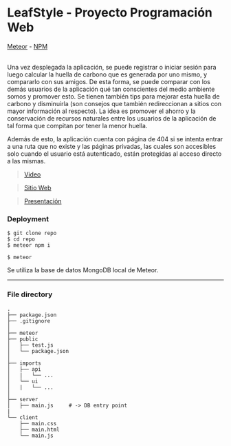 # LeafStyle - Proyecto Programación Web


[Meteor](https://www.meteor.com/) - [NPM](https://www.npmjs.com/get-npm) 

<br/>
Una vez desplegada la aplicación, se puede registrar o iniciar sesión para luego calcular la huella de carbono que es generada por uno mismo, y compararlo con sus amigos. De esta forma, se puede comparar con los demás usuarios de la aplicación qué tan conscientes del medio ambiente somos y promover esto. Se tienen también tips para mejorar esta huella de carbono y disminuirla (son consejos que también redireccionan a sitios con mayor información al respecto). La idea es promover el ahorro y la conservación de recursos naturales entre los usuarios de la aplicación de tal forma que compitan por tener la menor huella.

Además de esto, la aplicación cuenta con página de 404 si se intenta entrar a una ruta que no existe y las páginas privadas, las cuales son accesibles solo cuando el usuario está autenticado, están protegidas al acceso directo a las mismas.

> [Video](https://www.youtube.com/watch?v=G-fUeK2h1WA&feature=youtu.be)


> [Sitio Web](http://leafstyle.herokuapp.com/)

> [Presentación](https://docs.google.com/presentation/d/1JXTZde0KdELhc1oxuWOIfcW0IkncmlLJcYF1I9s5Xoc/edit?usp=sharing)


### Deployment

```ssh
$ git clone repo
$ cd repo
$ meteor npm i

$ meteor
``` 

Se utiliza la base de datos MongoDB local de Meteor. 


<hr/>


### File directory

```ssh
.
├── package.json 
├── .gitignore    
│
├── meteor
├── public
│   ├── test.js
│   └── package.json
│
├── imports
│   ├── api
│   |   └── ...
│   └── ui
│   |   └── ...
│
├── server
│   ├── main.js     # -> DB entry point
|
└── client
    ├── main.css
    ├── main.html
    └── main.js
    
``` 
